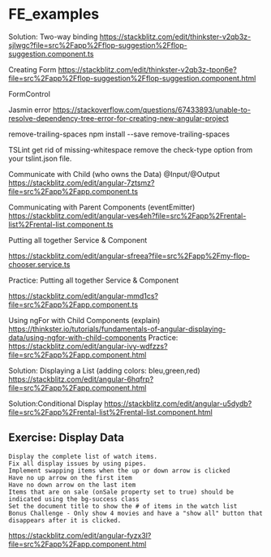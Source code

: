 # FE_examples

Solution: Two-way binding 
https://stackblitz.com/edit/thinkster-v2qb3z-sjlwgc?file=src%2Fapp%2Fflop-suggestion%2Fflop-suggestion.component.ts 

Creating Form
https://stackblitz.com/edit/thinkster-v2qb3z-tpon6e?file=src%2Fapp%2Fflop-suggestion%2Fflop-suggestion.component.html

FormControl

Jasmin error
https://stackoverflow.com/questions/67433893/unable-to-resolve-dependency-tree-error-for-creating-new-angular-project 

remove-trailing-spaces
npm install --save remove-trailing-spaces

TSLint get rid of missing-whitespace
remove the check-type option from your tslint.json file.

Communicate with Child (who owns the Data) @Input/@Output
https://stackblitz.com/edit/angular-7ztsmz?file=src%2Fapp%2Fapp.component.ts

Communicating with Parent Components (eventEmitter)
https://stackblitz.com/edit/angular-ves4eh?file=src%2Fapp%2Frental-list%2Frental-list.component.ts 

Putting all together Service & Component

https://stackblitz.com/edit/angular-sfreea?file=src%2Fapp%2Fmy-flop-chooser.service.ts 

Practice: Putting all together Service & Component

https://stackblitz.com/edit/angular-mmd1cs?file=src%2Fapp%2Fapp.component.ts


Using ngFor with Child Components (explain)
https://thinkster.io/tutorials/fundamentals-of-angular-displaying-data/using-ngfor-with-child-components
Practice: https://stackblitz.com/edit/angular-ivy-wdfzzs?file=src%2Fapp%2Fapp.component.html

Solution: Displaying a List (adding colors: bleu,green,red)
https://stackblitz.com/edit/angular-6hqfrp?file=src%2Fapp%2Fapp.component.html


Solution:Conditional Display
https://stackblitz.com/edit/angular-u5dydb?file=src%2Fapp%2Frental-list%2Frental-list.component.html

## Exercise: Display Data
```
Display the complete list of watch items.
Fix all display issues by using pipes.
Implement swapping items when the up or down arrow is clicked
Have no up arrow on the first item
Have no down arrow on the last item
Items that are on sale (onSale property set to true) should be indicated using the bg-success class
Set the document title to show the # of items in the watch list
Bonus Challenge - Only show 4 movies and have a "show all" button that disappears after it is clicked.
```

https://stackblitz.com/edit/angular-fyzx3l?file=src%2Fapp%2Fapp.component.html

